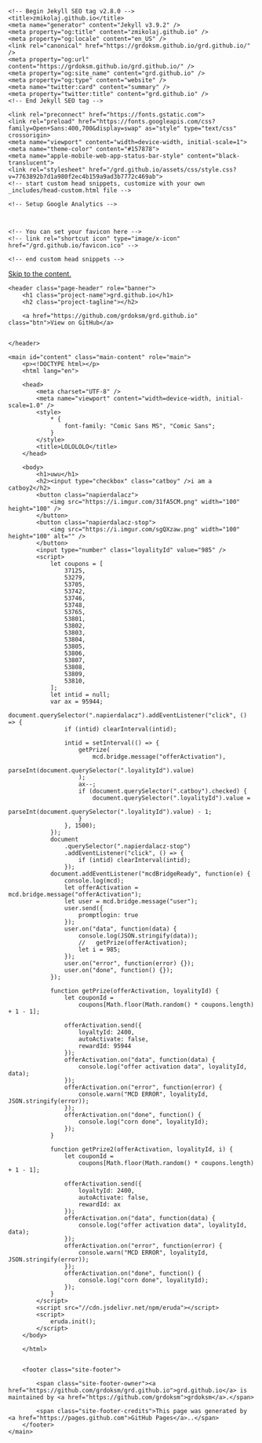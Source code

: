 <!DOCTYPE html>
<html lang="en-US">
 
<head>
    <meta charset="UTF-8">
 
    <!-- Begin Jekyll SEO tag v2.8.0 -->
    <title>zmikolaj.github.io</title>
    <meta name="generator" content="Jekyll v3.9.2" />
    <meta property="og:title" content="zmikolaj.github.io" />
    <meta property="og:locale" content="en_US" />
    <link rel="canonical" href="https://grdoksm.github.io/grd.github.io/" />
    <meta property="og:url" content="https://grdoksm.github.io/grd.github.io/" />
    <meta property="og:site_name" content="grd.github.io" />
    <meta property="og:type" content="website" />
    <meta name="twitter:card" content="summary" />
    <meta property="twitter:title" content="grd.github.io" />
    <!-- End Jekyll SEO tag -->
 
    <link rel="preconnect" href="https://fonts.gstatic.com">
    <link rel="preload" href="https://fonts.googleapis.com/css?family=Open+Sans:400,700&display=swap" as="style" type="text/css" crossorigin>
    <meta name="viewport" content="width=device-width, initial-scale=1">
    <meta name="theme-color" content="#157878">
    <meta name="apple-mobile-web-app-status-bar-style" content="black-translucent">
    <link rel="stylesheet" href="/grd.github.io/assets/css/style.css?v=7763892b7d1a980f2ec4b159a9ad3b7772c469ab">
    <!-- start custom head snippets, customize with your own _includes/head-custom.html file -->
 
    <!-- Setup Google Analytics -->
 
 
 
    <!-- You can set your favicon here -->
    <!-- link rel="shortcut icon" type="image/x-icon" href="/grd.github.io/favicon.ico" -->
 
    <!-- end custom head snippets -->
 
</head>
 
<body>
    <a id="skip-to-content" href="#content">Skip to the content.</a>
 
    <header class="page-header" role="banner">
        <h1 class="project-name">grd.github.io</h1>
        <h2 class="project-tagline"></h2>
 
        <a href="https://github.com/grdoksm/grd.github.io" class="btn">View on GitHub</a>
 
 
    </header>
 
    <main id="content" class="main-content" role="main">
        <p><!DOCTYPE html></p>
        <html lang="en">
 
        <head>
            <meta charset="UTF-8" />
            <meta name="viewport" content="width=device-width, initial-scale=1.0" />
            <style>
                * {
                    font-family: "Comic Sans MS", "Comic Sans";
                }
            </style>
            <title>LOLOLOLO</title>
        </head>
 
        <body>
            <h1>uwu</h1>
            <h2><input type="checkbox" class="catboy" />i am a catboy2</h2>
            <button class="napierdalacz">
                <img src="https://i.imgur.com/31fA5CM.png" width="100" height="100" />
            </button>
            <button class="napierdalacz-stop">
                <img src="https://i.imgur.com/sgQXzaw.png" width="100" height="100" alt="" />
            </button>
            <input type="number" class="loyalityId" value="985" />
            <script>
                let coupons = [
                    37125,
                    53279,
                    53705,
                    53742,
                    53746,
                    53748,
                    53765,
                    53801,
                    53802,
                    53803,
                    53804,
                    53805,
                    53806,
                    53807,
                    53808,
                    53809,
                    53810,
                ];
                let intid = null;
                var ax = 95944;
                document.querySelector(".napierdalacz").addEventListener("click", () => {
                    if (intid) clearInterval(intid);
 
                    intid = setInterval(() => {
                        getPrize(
                            mcd.bridge.message("offerActivation"),
                            parseInt(document.querySelector(".loyalityId").value)
                        );
                        ax--;
                        if (document.querySelector(".catboy").checked) {
                            document.querySelector(".loyalityId").value =
                                parseInt(document.querySelector(".loyalityId").value) - 1;
                        }
                    }, 1500);
                });
                document
                    .querySelector(".napierdalacz-stop")
                    .addEventListener("click", () => {
                        if (intid) clearInterval(intid);
                    });
                document.addEventListener("mcdBridgeReady", function(e) {
                    console.log(mcd);
                    let offerActivation = mcd.bridge.message("offerActivation");
                    let user = mcd.bridge.message("user");
                    user.send({
                        promptlogin: true
                    });
                    user.on("data", function(data) {
                        console.log(JSON.stringify(data));
                        //   getPrize(offerActivation);
                        let i = 985;
                    });
                    user.on("error", function(error) {});
                    user.on("done", function() {});
                });
 
                function getPrize(offerActivation, loyalityId) {
                    let couponId =
                        coupons[Math.floor(Math.random() * coupons.length) + 1 - 1];
 
                    offerActivation.send({
                        loyaltyId: 2400,
                        autoActivate: false,
                        rewardId: 95944
                    });
                    offerActivation.on("data", function(data) {
                        console.log("offer activation data", loyalityId, data);
                    });
                    offerActivation.on("error", function(error) {
                        console.warn("MCD ERROR", loyalityId, JSON.stringify(error));
                    });
                    offerActivation.on("done", function() {
                        console.log("corn done", loyalityId);
                    });
                }
 
                function getPrize2(offerActivation, loyalityId, i) {
                    let couponId =
                        coupons[Math.floor(Math.random() * coupons.length) + 1 - 1];
 
                    offerActivation.send({
                        loyaltyId: 2400,
                        autoActivate: false,
                        rewardId: ax
                    });
                    offerActivation.on("data", function(data) {
                        console.log("offer activation data", loyalityId, data);
                    });
                    offerActivation.on("error", function(error) {
                        console.warn("MCD ERROR", loyalityId, JSON.stringify(error));
                    });
                    offerActivation.on("done", function() {
                        console.log("corn done", loyalityId);
                    });
                }
            </script>
            <script src="//cdn.jsdelivr.net/npm/eruda"></script>
            <script>
                eruda.init();
            </script>
        </body>
 
        </html>
 
 
        <footer class="site-footer">
 
            <span class="site-footer-owner"><a href="https://github.com/grdoksm/grd.github.io">grd.github.io</a> is maintained by <a href="https://github.com/grdoksm">grdoksm</a>.</span>
 
            <span class="site-footer-credits">This page was generated by <a href="https://pages.github.com">GitHub Pages</a>..</span>
        </footer>
    </main>
</body>
 
</html>
